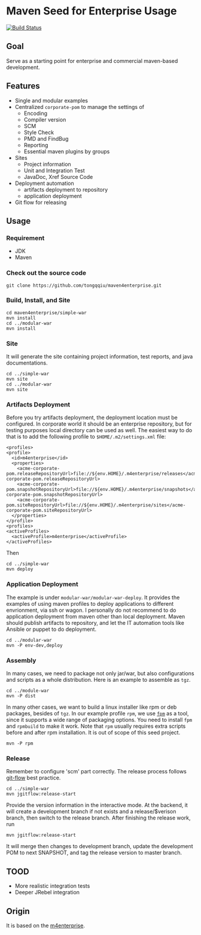 Maven Seed for Enterprise Usage
================

[![Build Status](https://travis-ci.org/tongqqiu/maven4enterprise.svg?branch=develop)](https://travis-ci.org/tongqqiu/maven4enterprise)

## Goal

Serve as a starting point for enterprise and commercial maven-based development.

## Features

- Single and modular examples
- Centralized `corporate-pom` to manage the settings of
    - Encoding
    - Compiler version
    - SCM
    - Style Check
    - PMD and FindBug
    - Reporting
    - Essential maven plugins by groups
- Sites
    - Project information
    - Unit and Integration Test
    - JavaDoc, Xref Source Code
- Deployment automation
    - artifacts deployment to repository
    - application deployment
- Git flow for releasing



## Usage


### Requirement

- JDK
- Maven

### Check out the source code

```
git clone https://github.com/tongqqiu/maven4enterprise.git
```

### Build, Install, and Site


```
cd maven4enterprise/simple-war
mvn install
cd ../modular-war
mvn install
```

### Site

It will generate the site containing project information, test reports, and java documentations.

```
cd ../simple-war
mvn site
cd ../modular-war
mvn site
```


### Artifacts Deployment

Before you try artifacts deployment, the deployment location must be configured.
In corporate world it should be an enterprise repository, but for testing purposes local directory can be used as well.
The easiest way to do that is to add the following profile to `$HOME/.m2/settings.xml` file:

```
<profiles>
<profile>
  <id>m4enterprise</id>
  <properties>
    <acme-corporate-pom.releaseRepositoryUrl>file://${env.HOME}/.m4enterprise/releases</acme-corporate-pom.releaseRepositoryUrl>
    <acme-corporate-pom.snapshotRepositoryUrl>file://${env.HOME}/.m4enterprise/snapshots</acme-corporate-pom.snapshotRepositoryUrl>
    <acme-corporate-pom.siteRepositoryUrl>file://${env.HOME}/.m4enterprise/sites</acme-corporate-pom.siteRepositoryUrl>
  </properties>
</profile>
<profiles>
<activeProfiles>
  <activeProfile>m4enterprise</activeProfile>
</activeProfiles>
```


Then

```
cd ../simple-war
mvn deploy
```

### Application Deployment

The example is under `modular-war/modular-war-deploy`. It provides the examples of using maven profiles to deploy applications to different envrionment, via ssh or wagon.
I personally do not recommend to do application deployment from maven other than local deployment. Maven should publish artifacts to repository,
and let the IT automation tools like Ansible or puppet to do deployment.



```
cd ../modular-war
mvn -P env-dev,deploy
```

### Assembly

In many cases, we need to package not only jar/war, but also configurations and scripts as a whole distribution.
Here is an example to assemble as `tgz`.

```
cd ../module-war
mvn -P dist
```

In many other cases, we want to build a linux installer like rpm or deb packages, besides of `tgz`.
In our example profile `rpm`, we use [`fpm`](https://github.com/jordansissel/fpm) as a tool, since it supports a wide range of packaging options.
You need to install `fpm` and `rpmbuild` to make it work. Note that `rpm` usually requires extra scripts before and after
rpm installation. It is out of scope of this seed project.

```
mvn -P rpm
```

### Release

Remember to configure 'scm' part correctly.
The release process follows [git-flow](https://www.atlassian.com/git/tutorials/comparing-workflows/gitflow-workflow) best practice.

```
cd ../simple-war
mvn jgitflow:release-start
```

Provide the version information in the interactive mode. At the backend, it will create a development branch if not exists and a release/$verison branch,
then switch to the release branch. After finishing the release work, run

```
mvn jgitflow:release-start
```

It will merge then changes to development branch, update the development POM to next SNAPSHOT, and tag the release version to master branch.


## TOOD

- More realistic integration tests
- Deeper JRebel integration


## Origin

It is based on the [m4enterprise](https://code.google.com/p/m4enterprise/).

